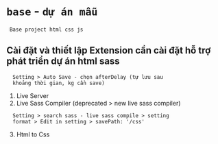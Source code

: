 # `base` - `dự án mẫu`
```
 Base project html css js
```

## Cài đặt và thiết lập Extension cần cài đặt hỗ trợ phát triển dự án html sass
```
  Setting > Auto Save - chọn afterDelay (tự lưu sau
  khoảng thời gian, kg cần save)
```
1. Live Server
2. Live Sass Compiler (deprecated > new live sass compiler)
```
  Setting > search sass - live sass compile > setting
  format > Edit in setting > savePath: '/css'
```
3. Html to Css
